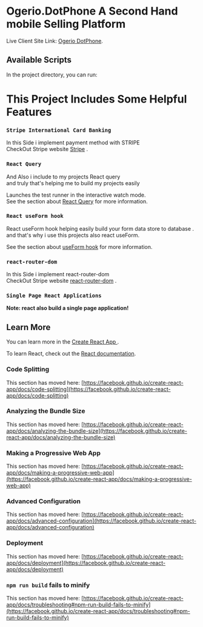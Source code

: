 # Ogerio.DotPhone A Second Hand mobile Selling Platform

Live Client Site Link: [Ogerio DotPhone](https://ogerio-dotphone.web.app/).

## Available Scripts

In the project directory, you can run:

# This Project Includes Some Helpful Features

### `Stripe International Card Banking`

In this Side i implement payment method with STRIPE\
CheckOut Stripe website [Stripe](https://stripe.com/) .

### `React Query`

And Also i include to my projects React query\
and truly that's helping me to build my projects easily

Launches the test runner in the interactive watch mode.\
See the section about [React Query](https://tanstack.com/query/v4/?from=reactQueryV3&original=https://react-query-v3.tanstack.com/) for more information.

### `React useForm hook`

React useForm hook helping easily build your form data store to database .\
and that's why i use this projects also react useForm.


See the section about [useForm hook](https://react-hook-form.com/api/useform/) for more information.

### `react-router-dom`

In this Side i implement react-router-dom\
CheckOut Stripe website [react-router-dom](https://reactrouter.com/en/main) .

### `Single Page React Applications`

**Note: react also build a single page application!**


## Learn More

You can learn more in the [Create React App ](https://reactjs.org/).

To learn React, check out the [React documentation](https://reactjs.org/).

### Code Splitting

This section has moved here: [https://facebook.github.io/create-react-app/docs/code-splitting](https://facebook.github.io/create-react-app/docs/code-splitting)

### Analyzing the Bundle Size

This section has moved here: [https://facebook.github.io/create-react-app/docs/analyzing-the-bundle-size](https://facebook.github.io/create-react-app/docs/analyzing-the-bundle-size)

### Making a Progressive Web App

This section has moved here: [https://facebook.github.io/create-react-app/docs/making-a-progressive-web-app](https://facebook.github.io/create-react-app/docs/making-a-progressive-web-app)

### Advanced Configuration

This section has moved here: [https://facebook.github.io/create-react-app/docs/advanced-configuration](https://facebook.github.io/create-react-app/docs/advanced-configuration)

### Deployment

This section has moved here: [https://facebook.github.io/create-react-app/docs/deployment](https://facebook.github.io/create-react-app/docs/deployment)

### `npm run build` fails to minify

This section has moved here: [https://facebook.github.io/create-react-app/docs/troubleshooting#npm-run-build-fails-to-minify](https://facebook.github.io/create-react-app/docs/troubleshooting#npm-run-build-fails-to-minify)
